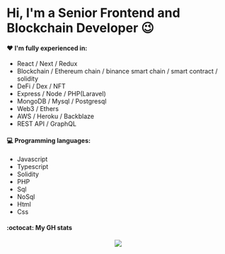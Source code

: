 # Hi, I'm a Senior Frontend and Blockchain Developer  :wink:
 
#### :heart: I'm fully experienced in:


- React / Next / Redux
- Blockchain / Ethereum chain / binance smart chain / smart contract / solidity
- DeFi / Dex / NFT
- Express / Node / PHP(Laravel)
- MongoDB / Mysql / Postgresql
- Web3 / Ethers
- AWS / Heroku / Backblaze
- REST API / GraphQL

#### :computer: Programming languages:

- Javascript
- Typescript
- Solidity
- PHP
- Sql
- NoSql
- Html
- Css

#### :octocat: My GH stats

<p align="center">
   <img align="center" src="https://github-readme-stats.vercel.app/api?username=frontendDev1991&count_private=true&show_icons=true" />
</p>
